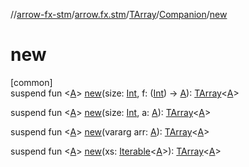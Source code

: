 //[arrow-fx-stm](../../../../index.md)/[arrow.fx.stm](../../index.md)/[TArray](../index.md)/[Companion](index.md)/[new](new.md)

# new

[common]\
suspend fun &lt;[A](new.md)&gt; [new](new.md)(size: [Int](https://kotlinlang.org/api/latest/jvm/stdlib/kotlin/-int/index.html), f: ([Int](https://kotlinlang.org/api/latest/jvm/stdlib/kotlin/-int/index.html)) -&gt; [A](new.md)): [TArray](../index.md)&lt;[A](new.md)&gt;

suspend fun &lt;[A](new.md)&gt; [new](new.md)(size: [Int](https://kotlinlang.org/api/latest/jvm/stdlib/kotlin/-int/index.html), a: [A](new.md)): [TArray](../index.md)&lt;[A](new.md)&gt;

suspend fun &lt;[A](new.md)&gt; [new](new.md)(vararg arr: [A](new.md)): [TArray](../index.md)&lt;[A](new.md)&gt;

suspend fun &lt;[A](new.md)&gt; [new](new.md)(xs: [Iterable](https://kotlinlang.org/api/latest/jvm/stdlib/kotlin.collections/-iterable/index.html)&lt;[A](new.md)&gt;): [TArray](../index.md)&lt;[A](new.md)&gt;
